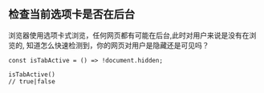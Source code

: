 
## 检查当前选项卡是否在后台
浏览器使用选项卡式浏览，任何网页都有可能在后台,此时对用户来说是没有在浏览的, 知道怎么快速检测到，你的网页对用户是隐藏还是可见吗？


```
const isTabActive = () => !document.hidden; 

isTabActive()
// true|false
```